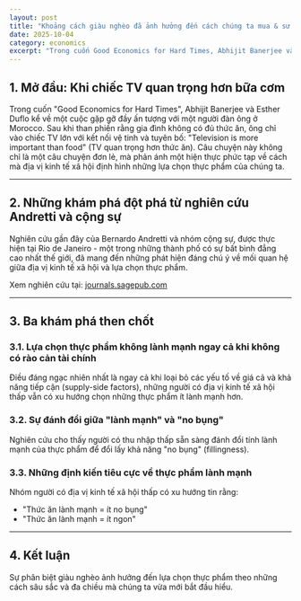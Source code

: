 ```yaml
---
layout: post
title: "Khoảng cách giàu nghèo đã ảnh hưởng đến cách chúng ta mua & sử dụng thực phẩm như thế nào?"
date: 2025-10-04
category: economics
excerpt: "Trong cuốn Good Economics for Hard Times, Abhijit Banerjee và Esther Duflo kể về một người đàn ông ở Morocco tuyên bố: Television is more important than food. Câu chuyện này phản ánh một hiện thực phức tạp về cách địa vị kinh tế xã hội định hình những lựa chọn thực phẩm của chúng ta..."
---
```


## 1. Mở đầu: Khi chiếc TV quan trọng hơn bữa cơm

Trong cuốn "Good Economics for Hard Times", Abhijit Banerjee và Esther Duflo kể về một cuộc gặp gỡ đầy ấn tượng với một người đàn ông ở Morocco. Sau khi than phiền rằng gia đình không có đủ thức ăn, ông chỉ vào chiếc TV lớn với kết nối vệ tinh và tuyên bố: "Television is more important than food" (TV quan trọng hơn thức ăn). Câu chuyện này không chỉ là một câu chuyện đơn lẻ, mà phản ánh một hiện thực phức tạp về cách mà địa vị kinh tế xã hội định hình những lựa chọn thực phẩm của chúng ta.

---

## 2. Những khám phá đột phá từ nghiên cứu Andretti và cộng sự

Nghiên cứu gần đây của Bernardo Andretti và nhóm cộng sự, được thực hiện tại Rio de Janeiro - một trong những thành phố có sự bất bình đẳng cao nhất thế giới, đã mang đến những phát hiện đáng chú ý về mối quan hệ giữa địa vị kinh tế xã hội và lựa chọn thực phẩm.

Xem nghiên cứu tại: [journals.sagepub.com](https://journals.sagepub.com/doi/10.1177/00222429241296048)

---

## 3. Ba khám phá then chốt

### 3.1. Lựa chọn thực phẩm không lành mạnh ngay cả khi không có rào cản tài chính

Điều đáng ngạc nhiên nhất là ngay cả khi loại bỏ các yếu tố về giá cả và khả năng tiếp cận (supply-side factors), những người có địa vị kinh tế xã hội thấp vẫn có xu hướng chọn những thực phẩm ít lành mạnh hơn.

### 3.2. Sự đánh đổi giữa "lành mạnh" và "no bụng"

Nghiên cứu cho thấy người có thu nhập thấp sẵn sàng đánh đổi tính lành mạnh của thực phẩm để đổi lấy khả năng "no bụng" (fillingness).

### 3.3. Những định kiến tiêu cực về thực phẩm lành mạnh

Nhóm người có địa vị kinh tế xã hội thấp có xu hướng tin rằng:

- "Thức ăn lành mạnh = ít no bụng"
- "Thức ăn lành mạnh = ít ngon"

---

## 4. Kết luận

Sự phân biệt giàu nghèo ảnh hưởng đến lựa chọn thực phẩm theo những cách sâu sắc và đa chiều mà chúng ta vừa mới bắt đầu hiểu.
